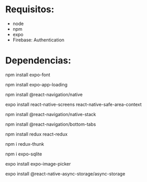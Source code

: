# Requisitos:
- node
- npm
- expo
- Firebase: Authentication

# Dependencias:
npm install expo-font

npm install expo-app-loading

npm install @react-navigation/native

expo install react-native-screens react-native-safe-area-context

npm install @react-navigation/native-stack

npm install @react-navigation/bottom-tabs

npm install redux react-redux

npm i redux-thunk

npm i expo-sqlite

expo install expo-image-picker

expo install @react-native-async-storage/async-storage